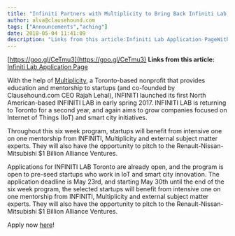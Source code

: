 ```yaml
---
title: "Infiniti Partners with Multiplicity to Bring Back Infiniti Lab, a Technology Accelerator Designed to Grow Companies Focused On Internet of Things (IOT) and Smart City Initiatives"
author: alva@clausehound.com
tags: ["Announcements","aching"]
date: 2018-05-04 11:41:09
description: "Links from this article:Infiniti Lab Application PageWith the help of Multiplicity, a Toronto-based nonprofit that provides education and mentorsh..."
---
```


[https://goo.gl/CeTmu3](https://goo.gl/CeTmu3)
**Links from this article:**
[Infiniti Lab Application Page](https://goo.gl/CeTmu3)

With the help of [Multiplicity](http://multiplicity.media/), a Toronto-based nonprofit that provides education and mentorship to startups (and co-founded by Clausehound.com CEO Rajah Lehal), INFINITI launched its first North American-based INFINITI LAB in early spring 2017. INFINITI LAB is returning to Toronto for a second year, and again aims to grow companies focused on Internet of Things (IoT) and smart city initiatives.

Throughout this six week program, startups will benefit from intensive one on one mentorship from INFINITI, Multiplicity and external subject matter experts. They will also have the opportunity to pitch to the Renault-Nissan-Mitsubishi $1 Billion Alliance Ventures.

Applications for INFINITI LAB Toronto are already open, and the program is open to pre-seed startups who work in IoT and smart city innovation. The application deadline is May 23rd, and starting May 30th until the end of the six week program, the selected startups will benefit from intensive one on one mentorship from INFINITI, Multiplicity and external subject matter experts. They will also have the opportunity to pitch to the Renault-Nissan-Mitsubishi $1 Billion Alliance Ventures.

Apply now [here](https://goo.gl/CeTmu3)!